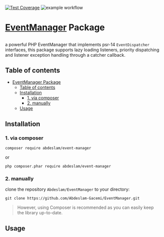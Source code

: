 [![Test Coverage](https://api.codeclimate.com/v1/badges/5eae028b3cfca10375b2/test_coverage)](https://codeclimate.com/github/Abdeslam-Gacemi/EventManager/test_coverage)
![example workflow](https://github.com/Abdeslam-Gacemi/EventManager/actions/workflows/php.yml/badge.svg)

# [EventManager](https://github.com/Abdeslam-Gacemi/EventManager.git) Package
##

a powerful PHP EventManager that implements psr-14 `EventDispatcher` interfaces, this package supports lazy loading listeners, priority dispatching and listener exception handling through a catcher callback.

## Table of contents
- [EventManager Package](#eventmanager-package)
  - [Table of contents](#table-of-contents)
  - [Installation](#installation)
    - [1. via composer](#1-via-composer)
    - [2. manually](#2-manually)
  - [Usage](#usage)

## Installation

### 1. via composer

```
composer require abdeslam/event-manager
```

or

```
php composer.phar require abdeslam/event-manager
```

### 2. manually

clone the repository `Abdeslam/EventManager` to your directory:
```
git clone https://github.com/Abdeslam-Gacemi/EventManager.git
```

> However, using Composer is recommended as you can easily keep the library up-to-date.

## Usage